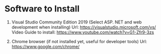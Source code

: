 # Software to Install

1. Visual Studio Community Edition 2019
    (Select ASP. NET and web development when installing)
    Url: https://visualstudio.microsoft.com/vs/
    Video Guide to install: https://www.youtube.com/watch?v=G1-Zfr9-3zs


2. Chrome browser
    (if not installed yet, useful for developer tools)
    Url: https://www.google.com/chrome/
